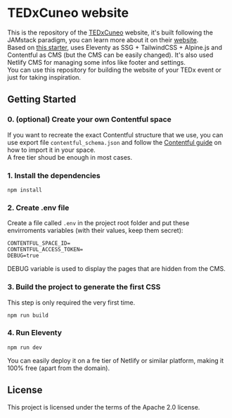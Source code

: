 # TEDxCuneo website

This is the repository of the [TEDxCuneo](https://www.tedxcuneo.com) website, it's built following the JAMstack paradigm, you can learn more about it on their [website](https://jamstack.org/).\
Based on [this starter](https://github.com/gregwolanski/eleventy-tailwindcss-alpinejs-starter), uses Eleventy as SSG + TailwindCSS + Alpine.js and Contentful as CMS (but the CMS can be easily changed). It's also used Netlify CMS for managing some infos like footer and settings.\
You can use this repository for building the website of your TEDx event or just for taking inspiration.

## Getting Started

### 0. (optional) Create your own Contentful space 

If you want to recreate the exact Contentful structure that we use, you can use export file `contentful_schema.json` and follow the [Contentful guide](https://www.contentful.com/developers/docs/tutorials/cli/import-and-export/) on how to import it in your space.\
A free tier shoud be enough in most cases.

### 1. Install the dependencies

```
npm install
```

### 2. Create .env file

Create a file called `.env` in the project root folder and put these envirroments variables (with their values, keep them secret):
```
CONTENTFUL_SPACE_ID=
CONTENTFUL_ACCESS_TOKEN=
DEBUG=true
```
DEBUG variable is used to display the pages that are hidden from the CMS.


### 3. Build the project to generate the first CSS

This step is only required the very first time.

```
npm run build
```

### 4. Run Eleventy

```
npm run dev
```

You can easily deploy it on a fre tier of Netlify or similar platform, making it 100% free (apart from the domain).

## License

This project is licensed under the terms of the Apache 2.0 license.
